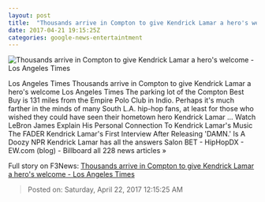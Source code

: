 ```yaml
---
layout: post
title:  "Thousands arrive in Compton to give Kendrick Lamar a hero's welcome - Los Angeles Times"
date: 2017-04-21 19:15:25Z
categories: google-news-entertaintment
---
```


![Thousands arrive in Compton to give Kendrick Lamar a hero's welcome - Los Angeles Times](http://www.trbimg.com/img-58fa5a53/turbine/la-et-ms-kendrick-lamar-compton-20170420)

Los Angeles Times Thousands arrive in Compton to give Kendrick Lamar a hero's welcome Los Angeles Times The parking lot of the Compton Best Buy is 131 miles from the Empire Polo Club in Indio. Perhaps it's much farther in the minds of many South L.A. hip-hop fans, at least for those who wished they could have seen their hometown hero Kendrick Lamar ... Watch LeBron James Explain His Personal Connection To Kendrick Lamar's Music The FADER Kendrick Lamar's First Interview After Releasing 'DAMN.' Is A Doozy NPR Kendrick Lamar has all the answers Salon BET - HipHopDX - EW.com (blog) - Billboard all 228 news articles »


Full story on F3News: [Thousands arrive in Compton to give Kendrick Lamar a hero's welcome - Los Angeles Times](http://www.f3nws.com/n/UGrsdB)

> Posted on: Saturday, April 22, 2017 12:15:25 AM
